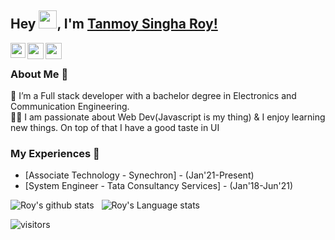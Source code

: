 ## Hey <img src="https://github.com/TheDudeThatCode/TheDudeThatCode/blob/master/Assets/Hi.gif" width="29px">, I'm [Tanmoy Singha Roy!](https://www.linkedin.com/in/tnmsnhr/) 
<!--
**tnmsnhr/tnmsnhr** is a ✨ _special_ ✨ repository because its `README.md` (this file) appears on your GitHub profile.

Here are some ideas to get you started:

- 🔭 I’m currently working on ...
- 🌱 I’m currently learning ...
- 👯 I’m looking to collaborate on ...
- 🤔 I’m looking for help with ...
- 💬 Ask me about ...
- 📫 How to reach me: ...
- 😄 Pronouns: ...
- ⚡ Fun fact: ...
-->


<a href="https://www.linkedin.com/in/tnmsnhr/">
  <img align="left" width="24px" src="https://cdn.jsdelivr.net/npm/simple-icons@v3/icons/linkedin.svg"  />
</a>
<a href="https://twitter.com/tnmsnhr">
  <img align="left" width="26px" src="https://cdn.jsdelivr.net/npm/simple-icons@v3/icons/twitter.svg" />
</a>
<a href="mailto:tnmsnhr@gmail.com">
  <img align="left" width="26px" src="https://cdn.jsdelivr.net/npm/simple-icons@v3/icons/gmail.svg" />
</a>

<br />

### About Me 🚀
🌱 I’m a Full stack developer with a bachelor degree in Electronics and Communication Engineering. </br>
👨‍💻  I am passionate about Web Dev(Javascript is my thing) & I enjoy learning new things. On top of that I have a good taste in UI </br>

### My Experiences 🙌
- [Associate Technology - Synechron] - (Jan'21-Present)
- [System Engineer - Tata Consultancy Services] - (Jan'18-Jun'21)

![Roy's github stats](https://github-readme-stats.vercel.app/api?username=tnmsnhr&show_icons=true&hide_border=true)&nbsp;&nbsp;
![Roy's Language stats](https://github-readme-stats-eight-theta.vercel.app/api/top-langs/?username=tnmsnhr&layout=compact&langs_count=8&hide_border=true)
<br />

![visitors](https://visitor-badge.laobi.icu/badge?page_id=tnmsnhr.tnmsnhr)
